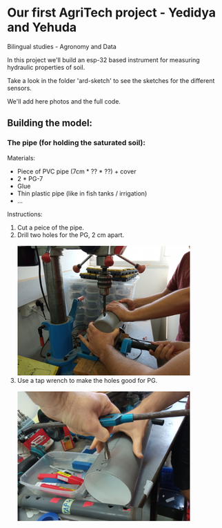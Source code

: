 # Our first AgriTech project - Yedidya and Yehuda
Bilingual studies - Agronomy and Data


In this project we'll build an esp-32 based instrument for measuring hydraulic properties of soil. 

Take a look in the folder 'ard-sketch' to see the sketches for the different sensors. 

We'll add here photos and the full code.

## Building the model:

### The pipe (for holding the saturated soil):

Materials:
* Piece of PVC pipe (7cm * ?? * ??) + cover
* 2 * PG-7
* Glue
* Thin plastic pipe (like in fish tanks / irrigation)
* ...

Instructions:
1. Cut a peice of the pipe.
2. Drill two holes for the PG, 2 cm apart. 
<br/><br/>
<kbd><img src="images/drilling_holes_inPipe_forPG.jpg" alt="drawing" width="400"/></kbd>
3. Use a tap wrench to make the holes good for PG.
<br/><br/>
<kbd><img src="images/holes_forPG.jpg" alt="drawing" width="400"/></kbd>

